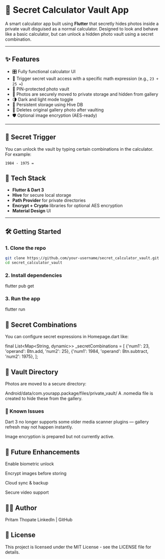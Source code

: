 # 🔐 Secret Calculator Vault App

A smart calculator app built using **Flutter** that secretly hides photos inside a private vault disguised as a normal calculator. Designed to look and behave like a basic calculator, but can unlock a hidden photo vault using a secret combination.

---

## ✨ Features

- 🎛️ Fully functional calculator UI
- 🔢 Trigger secret vault access with a specific math expression (e.g., `23 + 25 =`)
- 🔐 PIN-protected photo vault
- 📁 Photos are securely moved to private storage and hidden from gallery
- 🌗 Dark and light mode toggle
- 🧠 Persistent storage using Hive DB
- 🧹 Deletes original gallery photo after vaulting
- 🛡️ Optional image encryption (AES-ready)

---

## 📸 Secret Trigger

You can unlock the vault by typing certain combinations in the calculator. For example:
```text
1984 - 1975 =
```

## 🧪 Tech Stack

- **Flutter & Dart 3**
- **Hive** for secure local storage
- **Path Provider** for private directories
- **Encrypt + Crypto** libraries for optional AES encryption
- **Material Design** UI

---

## 🛠️ Getting Started

### 1. Clone the repo

```bash
git clone https://github.com/your-username/secret_calculator_vault.git
cd secret_calculator_vault
```

### 2. Install dependencies

   flutter pub get

### 3. Run the app

   flutter run

## 🔑 Secret Combinations
You can configure secret expressions in Homepage.dart like:

final List<Map<String, dynamic>> _secretCombinations = [
  {'num1': 23, 'operand': Btn.add, 'num2': 25},
  {'num1': 1984, 'operand': Btn.subtract, 'num2': 1975},
];

## 📂 Vault Directory
Photos are moved to a secure directory:


Android/data/com.yourapp.package/files/private_vault/
A .nomedia file is created to hide these from the gallery.

### 🧯 Known Issues
Dart 3 no longer supports some older media scanner plugins — gallery refresh may not happen instantly.

Image encryption is prepared but not currently active.

## 🚧 Future Enhancements
Enable biometric unlock

Encrypt images before storing

Cloud sync & backup

Secure video support

## 🧑‍💻 Author
Pritam Thopate
LinkedIn | GitHub

## 📝 License
This project is licensed under the MIT License - see the LICENSE file for details.